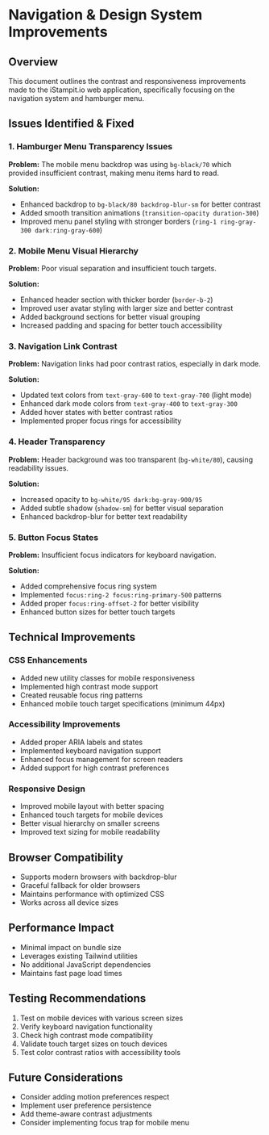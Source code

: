 # Navigation & Design System Improvements

## Overview
This document outlines the contrast and responsiveness improvements made to the iStampit.io web application, specifically focusing on the navigation system and hamburger menu.

## Issues Identified & Fixed

### 1. Hamburger Menu Transparency Issues
**Problem:** The mobile menu backdrop was using `bg-black/70` which provided insufficient contrast, making menu items hard to read.

**Solution:**
- Enhanced backdrop to `bg-black/80 backdrop-blur-sm` for better contrast
- Added smooth transition animations (`transition-opacity duration-300`)
- Improved menu panel styling with stronger borders (`ring-1 ring-gray-300 dark:ring-gray-600`)

### 2. Mobile Menu Visual Hierarchy
**Problem:** Poor visual separation and insufficient touch targets.

**Solution:**
- Enhanced header section with thicker border (`border-b-2`)
- Improved user avatar styling with larger size and better contrast
- Added background sections for better visual grouping
- Increased padding and spacing for better touch accessibility

### 3. Navigation Link Contrast
**Problem:** Navigation links had poor contrast ratios, especially in dark mode.

**Solution:**
- Updated text colors from `text-gray-600` to `text-gray-700` (light mode)
- Enhanced dark mode colors from `text-gray-400` to `text-gray-300`
- Added hover states with better contrast ratios
- Implemented proper focus rings for accessibility

### 4. Header Transparency
**Problem:** Header background was too transparent (`bg-white/80`), causing readability issues.

**Solution:**
- Increased opacity to `bg-white/95 dark:bg-gray-900/95`
- Added subtle shadow (`shadow-sm`) for better visual separation
- Enhanced backdrop-blur for better text readability

### 5. Button Focus States
**Problem:** Insufficient focus indicators for keyboard navigation.

**Solution:**
- Added comprehensive focus ring system
- Implemented `focus:ring-2 focus:ring-primary-500` patterns
- Added proper `focus:ring-offset-2` for better visibility
- Enhanced button sizes for better touch targets

## Technical Improvements

### CSS Enhancements
- Added new utility classes for mobile responsiveness
- Implemented high contrast mode support
- Created reusable focus ring patterns
- Enhanced mobile touch target specifications (minimum 44px)

### Accessibility Improvements
- Added proper ARIA labels and states
- Implemented keyboard navigation support
- Enhanced focus management for screen readers
- Added support for high contrast preferences

### Responsive Design
- Improved mobile layout with better spacing
- Enhanced touch targets for mobile devices
- Better visual hierarchy on smaller screens
- Improved text sizing for mobile readability

## Browser Compatibility
- Supports modern browsers with backdrop-blur
- Graceful fallback for older browsers
- Maintains performance with optimized CSS
- Works across all device sizes

## Performance Impact
- Minimal impact on bundle size
- Leverages existing Tailwind utilities
- No additional JavaScript dependencies
- Maintains fast page load times

## Testing Recommendations
1. Test on mobile devices with various screen sizes
2. Verify keyboard navigation functionality
3. Check high contrast mode compatibility
4. Validate touch target sizes on touch devices
5. Test color contrast ratios with accessibility tools

## Future Considerations
- Consider adding motion preferences respect
- Implement user preference persistence
- Add theme-aware contrast adjustments
- Consider implementing focus trap for mobile menu

